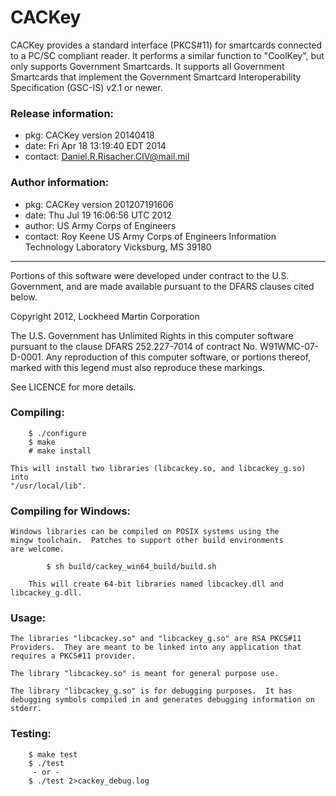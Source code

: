 CACKey
======

CACKey provides a standard interface (PKCS#11) for smartcards connected
to a PC/SC compliant reader.  It performs a similar function to
"CoolKey", but only supports Government Smartcards.  It supports all
Government Smartcards that implement the Government Smartcard
Interoperability Specification (GSC-IS) v2.1 or newer.  

### Release information:
- pkg: CACKey version 20140418
- date: Fri Apr 18 13:19:40 EDT 2014
- contact: Daniel.R.Risacher.CIV@mail.mil

### Author information:
- pkg: CACKey version 201207191606
- date: Thu Jul 19 16:06:56 UTC 2012
- author: US Army Corps of Engineers
- contact: Roy Keene <email no longer valid>
           US Army Corps of Engineers
           Information Technology Laboratory
           Vicksburg, MS 39180

--------------------------------------------------------------------------

Portions of this software were developed under contract to the
U.S. Government, and are made available pursuant to the DFARS clauses
cited below.

Copyright 2012, Lockheed Martin Corporation

The U.S. Government has Unlimited Rights in this computer software
pursuant to the clause DFARS 252.227-7014 of contract No.
W91WMC-07-D-0001. Any reproduction of this computer software, or
portions thereof, marked with this legend must also reproduce these
markings.  

See LICENCE for more details.

### Compiling:

```
	$ ./configure
	$ make
	# make install
```
	This will install two libraries (libcackey.so, and libcackey_g.so) into
	"/usr/local/lib".

### Compiling for Windows:

	Windows libraries can be compiled on POSIX systems using the
	mingw toolchain.  Patches to support other build environments 
	are welcome.

```
        $ sh build/cackey_win64_build/build.sh
```        
        This will create 64-bit libraries named libcackey.dll and libcackey_g.dll.  


### Usage:
	The libraries "libcackey.so" and "libcackey_g.so" are RSA PKCS#11
	Providers.  They are meant to be linked into any application that
	requires a PKCS#11 provider.

	The library "libcackey.so" is meant for general purpose use.

	The library "libcackey_g.so" is for debugging purposes.  It has
	debugging symbols compiled in and generates debugging information on
	stderr.

### Testing:

```
	$ make test
	$ ./test
	 - or -
	$ ./test 2>cackey_debug.log
```
